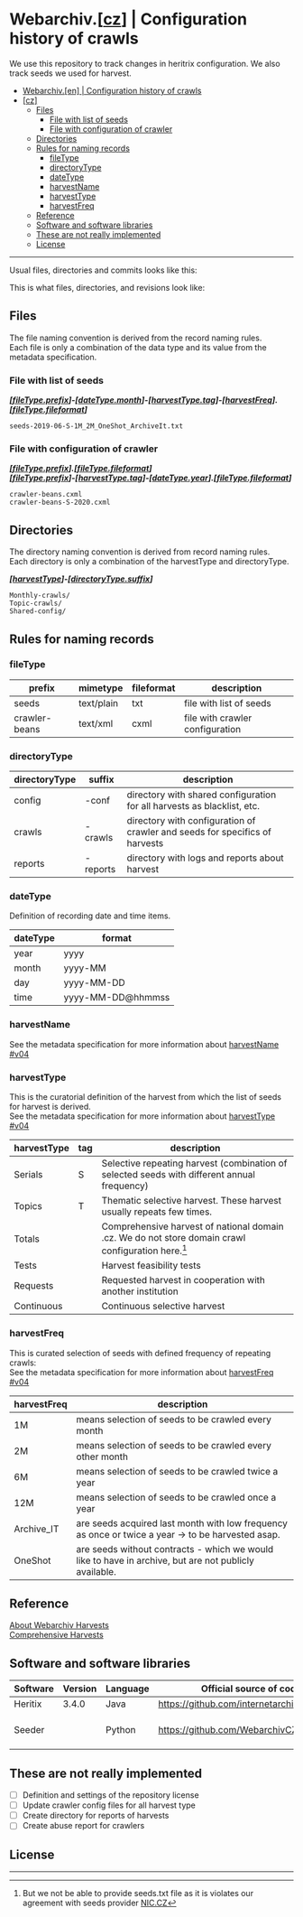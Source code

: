 # Webarchiv.[[cz](README.md)] | Configuration history of crawls  

We use this repository to track changes in heritrix configuration.
We also track seeds we used for harvest.

- [Webarchiv.[en] | Configuration history of crawls](#webarchiven--configuration-history-of-crawls)
- [[cz]](#cz)
  - [Files](#files)
    - [File with list of seeds](#file-with-list-of-seeds)
    - [File with configuration of crawler](#file-with-configuration-of-crawler)
  - [Directories](#directories)
  - [Rules for naming records](#rules-for-naming-records)
    - [fileType](#filetype)
    - [directoryType](#directorytype)
    - [dateType](#datetype)
    - [harvestName](#harvestname)
    - [harvestType](#harvesttype)
    - [harvestFreq](#harvestfreq)
  - [Reference](#reference)
  - [Software and software libraries](#software-and-software-libraries)
  - [These are not really implemented](#these-are-not-really-implemented)
  - [License](#license)

-------

Usual files, directories and commits looks like this:

This is what files, directories, and revisions look like:

## Files

The file naming convention is derived from the record naming rules.  
Each file is only a combination of the data type and its value from the metadata specification.

### File with list of seeds

***[[fileType.prefix](#filetype)]-[[dateType.month](#datetype)]-[[harvestType.tag](#harvesttype)]-[[harvestFreq](#harvestfreq)].[[fileType.fileformat](#filetype)]***

```
seeds-2019-06-S-1M_2M_OneShot_ArchiveIt.txt
```

### File with configuration of crawler

***[[fileType.prefix](#filetype)].[[fileType.fileformat](#filetype)]***  
***[[fileType.prefix](#filetype)]-[[harvestType.tag](#harvesttype)]-[[dateType.year](#datetype)].[[fileType.fileformat](#filetype)]***

```
crawler-beans.cxml
crawler-beans-S-2020.cxml
```

## Directories

The directory naming convention is derived from record naming rules.  
Each directory is only a combination of the harvestType and directoryType.

***[[harvestType](#harvesttype)]-[[directoryType.suffix](#directorytype)]***

```
Monthly-crawls/
Topic-crawls/
Shared-config/
```

## Rules for naming records

### fileType

| prefix        | mimetype   | fileformat | description                     |
| ------------- | ---------- | ---------- | ------------------------------- |
| seeds         | text/plain | txt        | file with list of seeds         |
| crawler-beans | text/xml   | cxml       | file with crawler configuration |

### directoryType

| directoryType | suffix   | description                                                                 |
| ------------- | -------- | --------------------------------------------------------------------------- |
| config        | -conf    | directory with shared configuration for all harvests as blacklist, etc.     |
| crawls        | -crawls  | directory with configuration of crawler and seeds for specifics of harvests |
| reports       | -reports | directory with logs and reports about harvest                               |

### dateType

Definition of recording date and time items.

| dateType | format            |
| -------- | ----------------- |
| year     | yyyy              |
| month    | yyyy-MM           |
| day      | yyyy-MM-DD        |
| time     | yyyy-MM-DD@hhmmss |

### harvestName

See the metadata specification for more information about [harvestName #v04](https://github.com/WebarchivCZ/grainery/wiki/Harvest#v04harvestnamefull)

### harvestType

This is the curatorial definition of the harvest from which the list of seeds for harvest is derived.  
See the metadata specification for more information about [harvestType #v04](https://github.com/WebarchivCZ/grainery/wiki/Harvest#v04-harvesttype)

| harvestType | tag | description                                                                                        |
| ----------- | --- | -------------------------------------------------------------------------------------------------- |
| Serials     | S   | Selective repeating harvest (combination of selected seeds with different annual frequency)        |
| Topics      | T   | Thematic selective harvest. These harvest usually repeats few times.                               |
| Totals      |     | Comprehensive harvest of national domain .cz. We do not store domain crawl configuration here.[^1] |
| Tests       |     | Harvest feasibility tests                                                                          |
| Requests    |     | Requested harvest in cooperation with another institution                                          |
| Continuous  |     | Continuous selective harvest                                                                       |

### harvestFreq

This is curated selection of seeds with defined frequency of repeating crawls:  
See the metadata specification for more information about [harvestFreq #v04](https://github.com/WebarchivCZ/grainery/wiki/Harvest#v04-harvestsuffixharvestfreq)

| harvestFreq | description                                                                                           |
| ----------- | ----------------------------------------------------------------------------------------------------- |
| 1M          | means selection of seeds to be crawled every month                                                    |
| 2M          | means selection of seeds to be crawled every other month                                              |
| 6M          | means selection of seeds to be crawled twice a year                                                   |
| 12M         | means selection of seeds to be crawled once a year                                                    |
| Archive_IT  | are seeds acquired last month with low frequency as once or twice a year -> to be harvested asap.     |
| OneShot     | are seeds without contracts - which we would like to have in archive, but are not publicly available. |

## Reference

[About Webarchiv Harvests](https://www.webarchiv.cz/en/about)  
[Comprehensive Harvests](https://www.webarchiv.cz/en/harvests)

## Software and software libraries

| Software | Version | Language | Official source of code                        | Utilization      |
| -------- | ------- | -------- | ---------------------------------------------- | ---------------- |
| Heritix  | 3.4.0   | Java     | <https://github.com/internetarchive/heritrix3> | crawler          |
| Seeder   |         | Python   | <https://github.com/WebarchivCZ/Seeder.git>    | web curator tool |

## These are not really implemented

- [ ] Definition and settings of the repository license
- [ ] Update crawler config files for all harvest type
- [ ] Create directory for reports of harvests
- [ ] Create abuse report for crawlers
  
## License

-------
[^1]: But we not be able to provide seeds.txt file as it is violates our agreement with seeds provider [NIC.CZ](https://nic.cz/en/)
